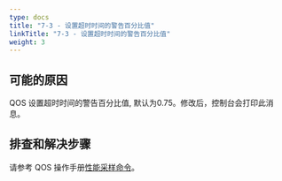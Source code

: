 ```yaml
---
type: docs
title: "7-3 - 设置超时时间的警告百分比值"
linkTitle: "7-3 - 设置超时时间的警告百分比值"
weight: 3
---
```


## 可能的原因

QOS 设置超时时间的警告百分比值, 默认为0.75。修改后，控制台会打印此消息。

## 排查和解决步骤


请参考 QOS 操作手册[性能采样命令](/zh-cn/docs3-v2/java-sdk/reference-manual/qos/profiler/)。
<p style="margin-top: 3rem;"> </p>